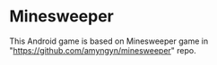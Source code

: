 # Minesweeper
This Android game is based on Minesweeper game in "https://github.com/amyngyn/minesweeper" repo.
